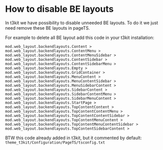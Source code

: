 # How to disable BE layouts

In t3kit we have possibility to disable unneeded BE layouts. To do it we just need remove these BE layouts in pageTS.

For example to delete all BE layout add this code in your t3kit installation:

```
mod.web_layout.backendlayouts.Content >
mod.web_layout.backendlayouts.ContentMenu >
mod.web_layout.backendlayouts.ContentMenuSidebar >
mod.web_layout.backendlayouts.ContentSidebar >
mod.web_layout.backendlayouts.ContentSidebarMenu >
mod.web_layout.backendlayouts.Empty >
mod.web_layout.backendlayouts.GridContainer >
mod.web_layout.backendlayouts.MenuContent >
mod.web_layout.backendlayouts.MenuContentSidebar >
mod.web_layout.backendlayouts.MenuSidebarContent >
mod.web_layout.backendlayouts.SidebarContent >
mod.web_layout.backendlayouts.SidebarContentMenu >
mod.web_layout.backendlayouts.SidebarMenuContent >
mod.web_layout.backendlayouts.StartPage >
mod.web_layout.backendlayouts.TopContentContent >
mod.web_layout.backendlayouts.TopContentContentMenu >
mod.web_layout.backendlayouts.TopContentContentSidebar >
mod.web_layout.backendlayouts.TopContentMenuContent >
mod.web_layout.backendlayouts.TopContentMenuContentSidebar >
mod.web_layout.backendlayouts.TopContentSidebarContent >
```

BTW this code already added in t3kit, but it commented by default:  
`theme_t3kit/Configuration/PageTS/tsconfig.txt`

